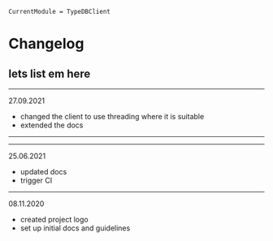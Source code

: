 ```@meta
CurrentModule = TypeDBClient
```

# Changelog

## lets list em here
***
27.09.2021

- changed the client to use threading where it is suitable
- extended the docs
***

***
25.06.2021

- updated docs
- trigger CI

***
08.11.2020

- created project logo
- set up initial docs and guidelines
